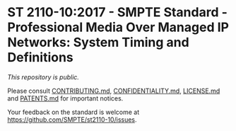 # ST 2110-10:2017 - SMPTE Standard - Professional Media Over Managed IP Networks: System Timing and Definitions

_This repository is *public*._

Please consult [CONTRIBUTING.md](./CONTRIBUTING.md), [CONFIDENTIALITY.md](./CONFIDENTIALITY.md), [LICENSE.md](./LICENSE.md) and
[PATENTS.md](./PATENTS.md) for important notices.

Your feedback on the standard is welcome at https://github.com/SMPTE/st2110-10/issues.
